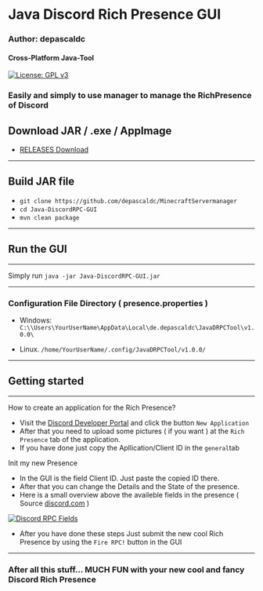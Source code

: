 # Java Discord Rich Presence GUI

### Author: depascaldc

#### Cross-Platform Java-Tool

[![License: GPL v3](https://img.shields.io/badge/License-GPL%20v3-blue.svg)](LICENSE)


### Easily and simply to use manager to manage the RichPresence of Discord

## Download JAR / .exe / AppImage
- [RELEASES Download](https://github.com/depascaldc/Java-DiscordRPC-GUI/releases/)

---
## Build JAR file
- `git clone https://github.com/depascaldc/MinecraftServermanager`
- `cd Java-DiscordRPC-GUI`
- `mvn clean package`

---

## Run the GUI
---

Simply run `java -jar Java-DiscordRPC-GUI.jar`

---


### Configuration File Directory ( presence.properties ) 

- Windows: `C:\\Users\YourUserName\AppData\Local\de.depascaldc\JavaDRPCTool\v1.0.0\`

- Linux. `/home/YourUserName/.config/JavaDRPCTool/v1.0.0/`

---

## Getting started
-------------
How to create an application for the Rich Presence?
- Visit the [Discord Developer Portal](https://discord.com/developers) and click the button `New Application`
- After that you need to upload some pictures ( if you want ) at the `Rich Presence` tab of the application.
- If you have done just copy the Apllication/Client ID in the `general`tab

Init my new Presence
- In the GUI is the field Client ID. Just paste the copied ID there.
- After that you can change the Details and the State of the presence.
- Here is a small overview above the availeble fields in the presence ( Source [discord.com](https://discord.com/developers/docs/rich-presence/how-to) )

[![Discord RPC Fields](https://discord.com/assets/43bef54c8aee2bc0fd1c717d5f8ae28a.png)](https://discord.com/assets/43bef54c8aee2bc0fd1c717d5f8ae28a.png)


- After you have done these steps Just submit the new cool Rich Presence by using the `Fire RPC!` button in the GUI

-------------


### After all this stuff... MUCH FUN with your new cool and fancy Discord Rich Presence








